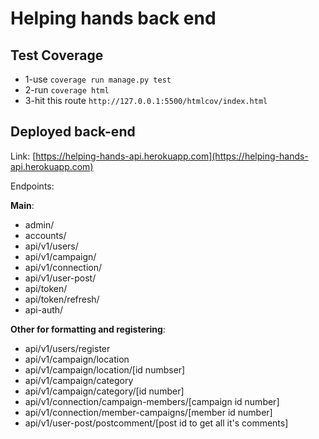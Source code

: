 # Helping hands back end

## Test Coverage

- 1-use `coverage run manage.py test`
- 2-run `coverage html`
- 3-hit this route `http://127.0.0.1:5500/htmlcov/index.html`

## Deployed back-end

Link: [https://helping-hands-api.herokuapp.com](https://helping-hands-api.herokuapp.com)

Endpoints:

**Main**:

- admin/
- accounts/
- api/v1/users/
- api/v1/campaign/
- api/v1/connection/
- api/v1/user-post/
- api/token/
- api/token/refresh/
- api-auth/

**Other for formatting and registering**:

- api/v1/users/register
- api/v1/campaign/location
- api/v1/campaign/location/[id numbser]
- api/v1/campaign/category
- api/v1/campaign/category/[id number]
- api/v1/connection/campaign-members/[campaign id number]
- api/v1/connection/member-campaigns/[member id number]
- api/v1/user-post/postcomment/[post id to get all it's comments]
